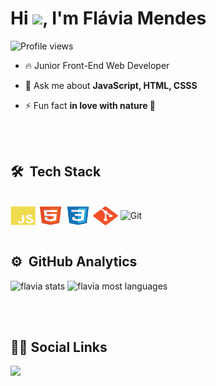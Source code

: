<h1 align="left">Hi <img src="https://raw.githubusercontent.com/kaueMarques/kaueMarques/master/hi.gif" width="10px">, I'm Flávia Mendes</h1>
<p align="left"> <img src="https://komarev.com/ghpvc/?username=fl3via&color=yellow" alt="Profile views" /> </p>

- 🔥 Junior Front-End Web Developer 

- 💬 Ask me about **JavaScript, HTML, CSSS**

- ⚡ Fun fact **in love with nature 🌱**

<br><br>

## 🛠 &nbsp;Tech Stack

<div align="left" valign="top"><br>
 <img align="center" alt="Js" height="30" width="40" src="https://raw.githubusercontent.com/devicons/devicon/master/icons/javascript/javascript-plain.svg">
 <img align="center" alt="HTML" height="30" width="40" src="https://raw.githubusercontent.com/devicons/devicon/master/icons/html5/html5-original.svg">
 <img align="center" alt="CSS" height="30" width="40" src="https://raw.githubusercontent.com/devicons/devicon/master/icons/css3/css3-original.svg">
 <img align="center" alt="Git" height="30" width="40" src="https://raw.githubusercontent.com/devicons/devicon/master/icons/git/git-original.svg">
  <img align="center" alt="Git" height="30" width="40" src="https://icongr.am/devicon/react-original.svg?size=77&color=currentColor">
</div><br>
  
  ## ⚙️ &nbsp;GitHub Analytics

<p align="left">
<img width="530em" src="https://github-readme-stats.vercel.app/api?username=fl3via&show_icons=true&theme=vision-friendly-dark" alt="flavia stats"/>
<img width="530em" src="https://github-readme-stats.vercel.app/api/top-langs/?username=fl3via&layout=compact&theme=vision-friendly-dark" alt="flavia most languages"/>
</p>

<br><br>

## 👩🏻&nbsp;Social Links

 <a href="https://www.linkedin.com/in/fl3via/" target="_blank"><img src="https://img.shields.io/badge/-LinkedIn-%230077B5?style=for-the-badge&logo=linkedin&logoColor=white" target="_blank"></a> 
